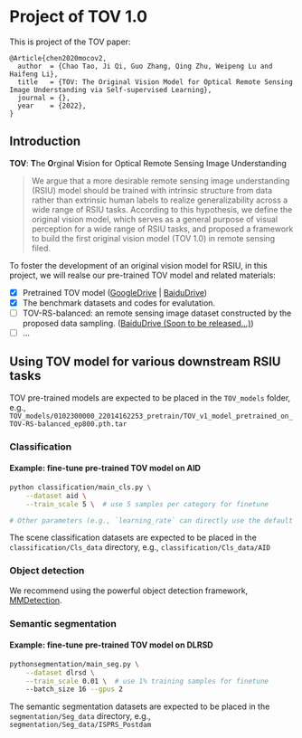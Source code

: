 # Project of TOV 1.0
This is project of the TOV paper:
```
@Article{chen2020mocov2,
  author  = {Chao Tao, Ji Qi, Guo Zhang, Qing Zhu, Weipeng Lu and Haifeng Li},
  title   = {TOV: The Original Vision Model for Optical Remote Sensing Image Understanding via Self-supervised Learning},
  journal = {},
  year    = {2022},
}
```

## Introduction
**TOV**: **T**he **O**rginal **V**ision for Optical Remote Sensing Image Understanding

> We argue that a more desirable remote sensing image understanding (RSIU) model should be trained with intrinsic structure from data rather than extrinsic human labels to realize generalizability across a wide range of RSIU tasks. According to this hypothesis, we define the original vision model, which serves as a general purpose of visual perception for a wide range of RSIU tasks, and proposed a framework to build the first original vision model (TOV 1.0) in remote sensing filed.

To foster the development of an original vision model for RSIU, in this project, we will realse our pre-trained TOV model and related materials:
- [x] Pretrained TOV model ([GoogleDrive](https://drive.google.com/drive/folders/14c0TnHFi1N_DC_egcoNWHCKX9C2pmmUR?usp=sharing) | [BaiduDrive](https://pan.baidu.com/s/1NHnuTbj7fVvCuUJXU9N5vQ?pwd=TOV1))
- [x] The benchmark datasets and codes for evalutation.
- [ ] TOV-RS-balanced: an remote sensing image dataset constructed by the proposed data sampling. ([BaiduDrive (Soon to be released...)]())
- [ ] ...

## Using TOV model for various downstream RSIU tasks
TOV pre-trained models are expected to be placed in the `TOV_models` folder, e.g., `TOV_models/0102300000_22014162253_pretrain/TOV_v1_model_pretrained_on_TOV-RS-balanced_ep800.pth.tar`

### Classification
#### Example: fine-tune pre-trained TOV model on AID
```bash
python classification/main_cls.py \
    --dataset aid \
    --train_scale 5 \  # use 5 samples per category for finetune

# Other parameters (e.g., `learning_rate` can directly use the default values provided in the `classification/main_cls.py`
```
The scene classification datasets are expected to be placed in the `classification/Cls_data` directory, e.g., `classification/Cls_data/AID`

### Object detection
We recommend using the powerful object detection framework, [MMDetection](https://github.com/open-mmlab/mmdetection).

### Semantic segmentation
#### Example: fine-tune pre-trained TOV model on DLRSD
```bash
pythonsegmentation/main_seg.py \
    --dataset dlrsd \
    --train_scale 0.01 \  # use 1% training samples for finetune
    --batch_size 16 --gpus 2
```
The semantic segmentation datasets are expected to be placed in the 
`segmentation/Seg_data` directory, e.g., `segmentation/Seg_data/ISPRS_Postdam`
